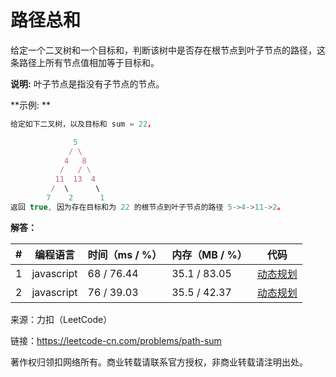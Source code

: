 # 路径总和

给定一个二叉树和一个目标和，判断该树中是否存在根节点到叶子节点的路径，这条路径上所有节点值相加等于目标和。

**说明:** 叶子节点是指没有子节点的节点。

**示例: **

``` javascript
给定如下二叉树，以及目标和 sum = 22，

              5
             / \
            4   8
           /   / \
          11  13  4
         /  \      \
        7    2      1
返回 true, 因为存在目标和为 22 的根节点到叶子节点的路径 5->4->11->2。
```

**解答：**

**#**|**编程语言**|**时间（ms / %）**|**内存（MB / %）**|**代码**
--|--|--|--|--
1|javascript|68 / 76.44|35.1 / 83.05|[动态规划](./javascript/ac_v1.js)
2|javascript|76 / 39.03|35.5 / 42.37|[动态规划](./javascript/ac_v2.js)

来源：力扣（LeetCode）

链接：https://leetcode-cn.com/problems/path-sum

著作权归领扣网络所有。商业转载请联系官方授权，非商业转载请注明出处。
